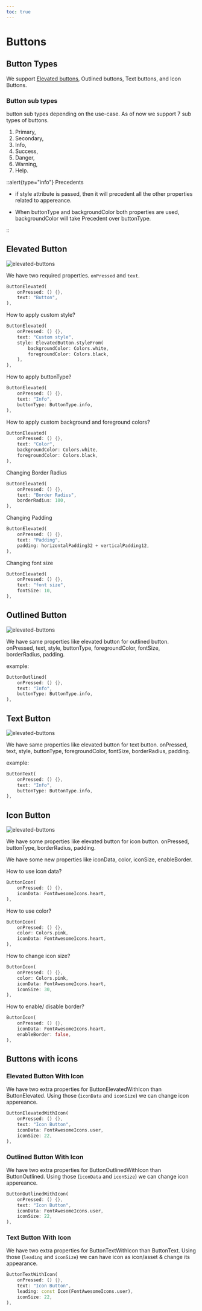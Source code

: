 ```yaml
---
toc: true
---
```


# Buttons


## Button Types

We support [Elevated buttons](#elevated-button), Outlined buttons, Text buttons, and Icon Buttons.

### Button sub types

button sub types depending on the use-case. As of now we support 7 sub types of buttons.

1. Primary,
2. Secondary,
3. Info,
4. Success,
5. Danger,
6. Warning,
7. Help.



::alert{type="info"}
Precedents   
- if style attribute is passed, then it will precedent all the other properties related to appereance.

- When buttonType and backgroundColor both properties are used, backgroundColor will take Precedent over buttonType.

::
## Elevated Button

<img  src="/images/flutter/atom-widgets/elevated-buttons.gif" alt="elevated-buttons">

We have two required properties. `onPressed` and `text`.

```dart
ButtonElevated(
    onPressed: () {},
    text: "Button",
),
```

How to apply custom style?

```dart
ButtonElevated(
    onPressed: () {},
    text: "Custom style",
    style: ElevatedButton.styleFrom(
        backgroundColor: Colors.white,
        foregroundColor: Colors.black,
    ),
),
```

How to apply buttonType?

```dart
ButtonElevated(
    onPressed: () {},
    text: "Info",
    buttonType: ButtonType.info,
),
```

How to apply custom background and foreground colors?

```dart
ButtonElevated(
    onPressed: () {},
    text: "Color",
    backgroundColor: Colors.white,
    foregroundColor: Colors.black,
),
```

Changing Border Radius

```dart
ButtonElevated(
    onPressed: () {},
    text: "Border Radius",
    borderRadius: 100,
),
```

Changing Padding

```dart
ButtonElevated(
    onPressed: () {},
    text: "Padding",
    padding: horizontalPadding32 + verticalPadding12,
),
```

Changing font size

```dart
ButtonElevated(
    onPressed: () {},
    text: "font size",
    fontSize: 10,
),
```

## Outlined Button

<img  src="/images/flutter/atom-widgets/outlined-buttons.gif" alt="elevated-buttons">

We have same properties like elevated button for outlined button. onPressed, text, style, buttonType, foregroundColor, fontSize, borderRadius, padding.

example:

```dart
ButtonOutlined(
    onPressed: () {},
    text: "Info",
    buttonType: ButtonType.info,
),
```

## Text Button

<img src="/images/flutter/atom-widgets/text-buttons.gif" alt="elevated-buttons">

We have same properties like elevated button for text button. onPressed, text, style, buttonType, foregroundColor, fontSize, borderRadius, padding.

example:

```dart
ButtonText(
    onPressed: () {},
    text: "Info",
    buttonType: ButtonType.info,
),
```

## Icon Button

<img  src="/images/flutter/atom-widgets/icon-buttons.gif" alt="elevated-buttons">

We have some properties like elevated button for icon button. onPressed, buttonType, borderRadius, padding.

We have some new properties like iconData, color, iconSize, enableBorder.

How to use icon data?

```dart
ButtonIcon(
    onPressed: () {},
    iconData: FontAwesomeIcons.heart,
),
```

How to use color?

```dart
ButtonIcon(
    onPressed: () {},
    color: Colors.pink,
    iconData: FontAwesomeIcons.heart,
),
```

How to change icon size?

```dart
ButtonIcon(
    onPressed: () {},
    color: Colors.pink,
    iconData: FontAwesomeIcons.heart,
    iconSize: 30,
),
```

How to enable/ disable border?

```dart
ButtonIcon(
    onPressed: () {},
    iconData: FontAwesomeIcons.heart,
    enableBorder: false,
),
```

## Buttons with icons

### Elevated Button With Icon

We have two extra properties for ButtonElevatedWithIcon than ButtonElevated. Using those (`iconData` and `iconSize`) we can change icon appereance.

```dart
ButtonElevatedWithIcon(
    onPressed: () {},
    text: "Icon Button",
    iconData: FontAwesomeIcons.user,
    iconSize: 22,
),
```

### Outlined Button With Icon

We have two extra properties for ButtonOutlinedWithIcon than ButtonOutlined. Using those (`iconData` and `iconSize`) we can change icon appereance.

```dart
ButtonOutlinedWithIcon(
    onPressed: () {},
    text: "Icon Button",
    iconData: FontAwesomeIcons.user,
    iconSize: 22,
),
```

### Text Button With Icon

We have two extra properties for ButtonTextWithIcon than ButtonText. Using those (`leading` and `iconSize`) we can have icon as icon/asset & change its appearance.

```dart
ButtonTextWithIcon(
    onPressed: () {},
    text: "Icon Button",
    leading: const Icon(FontAwesomeIcons.user),
    iconSize: 22,
),
```